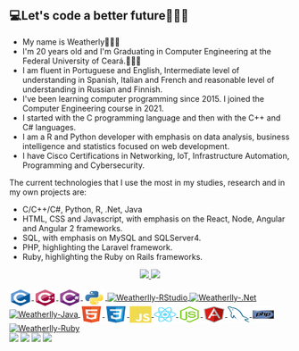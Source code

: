 ## 💻Let's code a better future👨🏻‍💻
- My name is Weatherly🙋🏻‍♂️
- I'm 20 years old and I'm Graduating in Computer Engineering at the Federal University of Ceará.👨🏻‍🎓
- I am fluent in Portuguese and English, Intermediate level of understanding in Spanish, Italian and French and reasonable level of understanding in Russian and Finnish.
- I've been learning computer programming since 2015. I joined the Computer Engineering course in 2021.
- I started with the C programming language and then with the C++ and C# languages. 
- I am a R and Python developer with emphasis on data analysis, business intelligence and statistics focused on web development.
- I have Cisco Certifications in Networking, IoT, Infrastructure Automation, Programming and Cybersecurity.

The current technologies that I use the most in my studies, research and in my own projects are:
- C/C++/C#, Python, R, .Net, Java
- HTML, CSS and Javascript, with emphasis on the React, Node, Angular and Angular 2 frameworks.
- SQL, with emphasis on MySQL and SQLServer4.
- PHP, highlighting the Laravel framework.
- Ruby, highlighting the Ruby on Rails frameworks.

<div align="center">
  <a href="https://github.com/Weatherlly">
  <img height="140em" src="https://github-readme-stats.vercel.app/api?username=Weatherlly&show_icons=true&theme=dark&include_all_commits=true&count_private=true"/>
  <img height="140em" src="https://github-readme-stats.vercel.app/api/top-langs/?username=Weatherlly&layout=compact&langs_count=10&theme=dark"/>
</div>

  <div style="display: inline_block"><br>
  <img align="center" alt="Weatherlly-C" height="30" width="40" src="https://raw.githubusercontent.com/devicons/devicon/master/icons/c/c-original.svg">
  <img align="center" alt="Weatherlly-Cplusplus" height="30" width="40" src="https://raw.githubusercontent.com/devicons/devicon/master/icons/cplusplus/cplusplus-original.svg">
  <img align="center" alt="Weatherlly-Csharp" height="30" width="40" src="https://raw.githubusercontent.com/devicons/devicon/master/icons/csharp/csharp-original.svg">
  <img align="center" alt="Weatherlly-Python" height="30" width="40" src="https://raw.githubusercontent.com/devicons/devicon/master/icons/python/python-original.svg">
  <img align="center" alt="Weatherlly-RStudio" height="30" width="40" src="https://cdn.jsdelivr.net/gh/devicons/devicon/icons/rstudio/rstudio-original.svg" />
  <img align="center" alt="Weatherlly-.Net" height="30" width="40" src="https://cdn.jsdelivr.net/gh/devicons/devicon/icons/dot-net/dot-net-plain.svg">
  <img align="center" alt="Weatherlly-Java" height="30" width="40" src="https://cdn.jsdelivr.net/gh/devicons/devicon/icons/java/java-original.svg">  
  <img align="center" alt="Weatherlly-HTML" height="30" width="40" src="https://raw.githubusercontent.com/devicons/devicon/master/icons/html5/html5-original.svg">
  <img align="center" alt="Weatherlly-CSS" height="30" width="40" src="https://raw.githubusercontent.com/devicons/devicon/master/icons/css3/css3-original.svg">
  <img align="center" alt="Weatherlly-Js" height="30" width="40" src="https://raw.githubusercontent.com/devicons/devicon/master/icons/javascript/javascript-plain.svg">
  <img align="center" alt="Weatherlly-React" height="30" width="40" src="https://raw.githubusercontent.com/devicons/devicon/master/icons/react/react-original.svg">
  <img align="center" alt="Weatherlly-Node" height="30" width="40" src="https://raw.githubusercontent.com/devicons/devicon/master/icons/nodejs/nodejs-original.svg">
  <img align="center" alt="Weatherlly-Angular" height="30" width="40" src="https://raw.githubusercontent.com/devicons/devicon/master/icons/angularjs/angularjs-original.svg">
  <img align="center" alt="Weatherlly-MySQL" height="30" width="40" src="https://raw.githubusercontent.com/devicons/devicon/master/icons/mysql/mysql-original.svg">
  <img align="center" alt="Weatherlly-PHP" height="30" width="40" src="https://raw.githubusercontent.com/devicons/devicon/master/icons/php/php-original.svg">
  <img align="center" alt="Weatherlly-Ruby" height="30" width="40" src="https://cdn.jsdelivr.net/gh/devicons/devicon/icons/ruby/ruby-original.svg">

  </div>
  

  <div>
  <a href="https://www.linkedin.com/in/weatherlly/" target="_blank"><img src="https://img.shields.io/badge/-LinkedIn-%230077B5?style=for-the-badge&logo=linkedin&logoColor=white" target="_blank"></a>   
  <a href="https://www.instagram.com/_weatherlly_/" target="_blank"><img src="https://img.shields.io/badge/-Instagram-%23E4405F?style=for-the-badge&logo=instagram&logoColor=white" target="_blank"></a>
  <a href = "mailto:weatherlly2001@gmail.com"><img src="https://img.shields.io/badge/-Gmail-%23333?style=for-the-badge&logo=gmail&logoColor=white" target="_blank"></a>
  <a href="https://discord.gg/EaYhVXnb" target="_blank"><img src="https://img.shields.io/badge/Discord-7289DA?style=for-the-badge&logo=discord&logoColor=white" target="_blank"></a>   
 </div>
